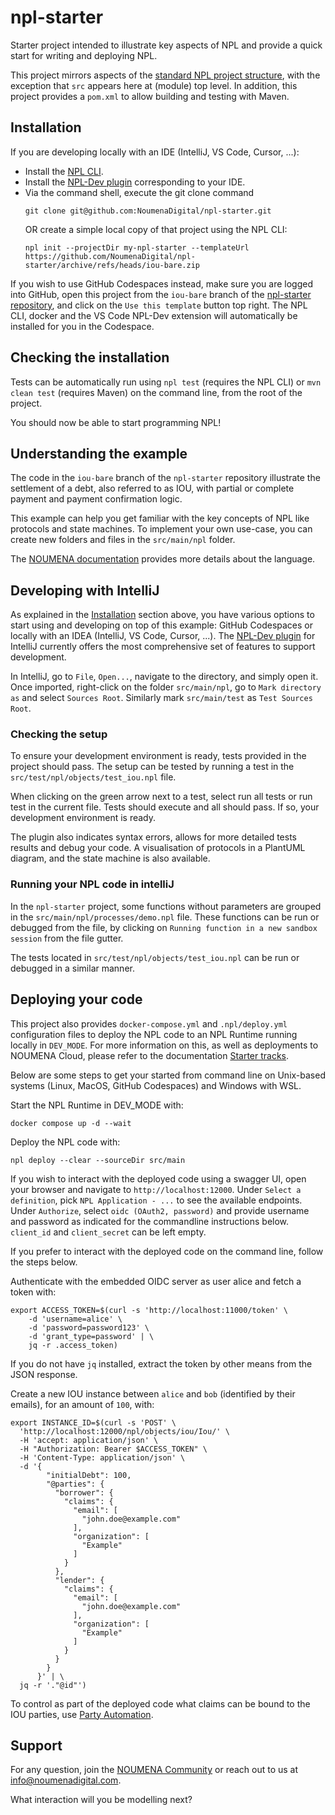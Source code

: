 # npl-starter

Starter project intended to illustrate key aspects of NPL and provide a quick start for writing and deploying NPL.

This project mirrors aspects of the 
[standard NPL project structure](https://documentation.noumenadigital.com/tracks/creating-project/#understanding-the-project-structure), 
with the exception that `src` appears here at (module) top level. In addition, this project provides a `pom.xml` to 
allow building and testing with Maven.

## Installation

If you are developing locally with an IDE (IntelliJ, VS Code, Cursor, ...):

- Install the [NPL CLI](https://documentation.noumenadigital.com/runtime/tools/build-tools/cli/).
- Install the [NPL-Dev plugin](https://documentation.noumenadigital.com/language/tools/) corresponding to your IDE.
- Via the command shell, execute the git clone command
    ```shell
    git clone git@github.com:NoumenaDigital/npl-starter.git
    ```
    OR create a simple local copy of that project using the NPL CLI:
    ```shell
    npl init --projectDir my-npl-starter --templateUrl https://github.com/NoumenaDigital/npl-starter/archive/refs/heads/iou-bare.zip
    ```

If you wish to use GitHub Codespaces instead, make sure you are logged into GitHub, open this project from the 
`iou-bare` branch of the [npl-starter repository](https://github.com/NoumenaDigital/npl-starter/tree/iou-bare), and 
click on the `Use this template` button top right. The NPL CLI, docker and the VS Code NPL-Dev extension will 
automatically be installed for you in the Codespace.

## Checking the installation

Tests can be automatically run using `npl test` (requires the NPL CLI) or `mvn clean test` (requires Maven) on the 
command line, from the root of the project.

You should now be able to start programming NPL!

## Understanding the example

The code in the `iou-bare` branch of the `npl-starter` repository illustrate the settlement of a debt, also referred to 
as IOU, with partial or complete payment and payment confirmation logic.

This example can help you get familiar with the key concepts of NPL like protocols and state machines.
To implement your own use-case, you can create new folders and files in the `src/main/npl` folder.

The [NOUMENA documentation](https://documentation.noumenadigital.com/language/) provides more details about the 
language.

## Developing with IntelliJ

As explained in the [Installation](#installation) section above, you have various options to start using and developing 
on top of this example: GitHub Codespaces or locally with an IDEA (IntelliJ, VS Code, Cursor, ...). The 
[NPL-Dev plugin](https://documentation.noumenadigital.com/language/tools/) for IntelliJ currently offers the most 
comprehensive set of features to support development.

In IntelliJ, go to `File`, `Open...`, navigate to the directory, and simply open it. Once imported, right-click on the 
folder `src/main/npl`, go to `Mark directory as` and select `Sources Root`. Similarly mark `src/main/test` as 
`Test Sources Root`.

### Checking the setup

To ensure your development environment is ready, tests provided in the project should pass.
The setup can be tested by running a test in the `src/test/npl/objects/test_iou.npl` file.

When clicking on the green arrow next to a test, select run all tests or run test in the current file.
Tests should execute and all should pass. If so, your development environment is ready.

The plugin also indicates syntax errors, allows for more detailed tests results and debug your code.
A visualisation of protocols in a PlantUML diagram, and the state machine is also available.

### Running your NPL code in intelliJ

In the `npl-starter` project, some functions without parameters are grouped in the `src/main/npl/processes/demo.npl` 
file. These functions can be run or debugged from the file, by clicking on `Running function in a new sandbox session` 
from the file gutter.

The tests located in `src/test/npl/objects/test_iou.npl` can be run or debugged in a similar manner.

## Deploying your code

This project also provides `docker-compose.yml` and `.npl/deploy.yml` configuration files to deploy the NPL code to an 
NPL Runtime running locally in `DEV_MODE`. For more information on this, as well as deployments to NOUMENA Cloud, please
refer to the documentation [Starter tracks](https://documentation.noumenadigital.com/tracks/).

Below are some steps to get your started from command line on Unix-based systems (Linux, MacOS, GitHub Codespaces) and 
Windows with WSL.

Start the NPL Runtime in DEV_MODE with:

```shell
docker compose up -d --wait
```

Deploy the NPL code with:

```shell
npl deploy --clear --sourceDir src/main
```

If you wish to interact with the deployed code using a swagger UI, open your browser and navigate to 
`http://localhost:12000`. Under `Select a definition`, pick `NPL Application - ...` to see the available endpoints. 
Under `Authorize`, select `oidc (OAuth2, password)` and provide username and password as indicated for the commandline 
instructions below. `client_id` and `client_secret` can be left empty.

If you prefer to interact with the deployed code on the command line, follow the steps below.

Authenticate with the embedded OIDC server as user alice and fetch a token with:

```shell
export ACCESS_TOKEN=$(curl -s 'http://localhost:11000/token' \
    -d 'username=alice' \
    -d 'password=password123' \
    -d 'grant_type=password' | \
    jq -r .access_token)
```

If you do not have `jq` installed, extract the token by other means from the JSON response.

Create a new IOU instance between `alice` and `bob` (identified by their emails), for an amount of `100`, with:

```shell
export INSTANCE_ID=$(curl -s 'POST' \
  'http://localhost:12000/npl/objects/iou/Iou/' \
  -H 'accept: application/json' \
  -H "Authorization: Bearer $ACCESS_TOKEN" \
  -H 'Content-Type: application/json' \
  -d '{
        "initialDebt": 100,
        "@parties": {
          "borrower": {
            "claims": {
              "email": [
                "john.doe@example.com"
              ],
              "organization": [
                "Example"
              ]
            }
          },
          "lender": {
            "claims": {
              "email": [
                "john.doe@example.com"
              ],
              "organization": [
                "Example"
              ]
            }
          }
        }
      }' | \
  jq -r '."@id"')
```

To control as part of the deployed code what claims can be bound to the IOU parties, use 
[Party Automation](https://documentation.noumenadigital.com/language/concepts/authorization/PartyAutomation/).



## Support

For any question, join the [NOUMENA Community](https://community.noumenadigital.com/) or reach out to us at 
[info@noumenadigital.com](mailto:info@noumenadigital.com).

What interaction will you be modelling next?

